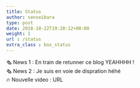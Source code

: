 ```yaml
---
title: Status
author: senseibara
type: post
date: 2018-10-22T19:20:12+00:00
weight: 1
url : /status
extra_class : box_status
---
```

<span class="news_status"> 🗞️ News 1 : En train de retunner ce blog YEAHHHH !</span></br>
<span class="news_status"> 🗞️ News 2 : Je suis en voie de dispration héhé </span></br>
<span class="news_status"> 🔥 Nouvelle video : URL </span>

